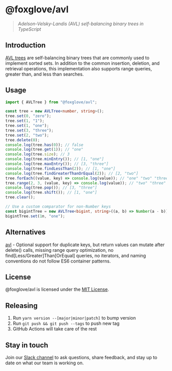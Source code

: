 # @foxglove/avl

> _Adelson-Velsky-Landis (AVL) self-balancing binary trees in TypeScript_

## Introduction

[AVL trees](https://en.wikipedia.org/wiki/AVL_tree) are self-balancing binary trees that are commonly used to implement sorted sets. In addition to the common insertion, deletion, and retrieval operations, this implementation also supports range queries, greater than, and less than searches.

## Usage

```Typescript
import { AVLTree } from "@foxglove/avl";

const tree = new AVLTree<number, string>();
tree.set(0, "zero");
tree.set(1, "1");
tree.set(1, "one");
tree.set(3, "three");
tree.set(2, "two");
tree.delete(0);
console.log(tree.has(0)); // false
console.log(tree.get(1)); // "one"
console.log(tree.size); // 3
console.log(tree.minEntry()); // [1, "one"]
console.log(tree.maxEntry()); // [3, "three"]
console.log(tree.findLessThan(2)); // [1, "one"]
console.log(tree.findGreaterThanOrEqual(2)); // [2, "two"]
tree.forEach((value, key) => console.log(value)); // "one" "two" "three"
tree.range(2, 3, (value, key) => console.log(value)); // "two" "three"
console.log(tree.pop()); // [3, "three"]
console.log(tree.shift()); // [1, "one"]
tree.clear();

// Use a custom comparator for non-Number keys
const bigintTree = new AVLTree<bigint, string>((a, b) => Number(a - b));
bigintTree.set(1n, "one");
```

## Alternatives

[avl](https://github.com/w8r/avl) - Optional support for duplicate keys, but return values can mutate after delete() calls, missing range query optimization, no find\[Less/Greater\]Than\[OrEqual\] queries, no iterators, and naming conventions do not follow ES6 container patterns.

## License

@foxglove/avl is licensed under the [MIT License](https://opensource.org/licenses/MIT).

## Releasing

1. Run `yarn version --[major|minor|patch]` to bump version
2. Run `git push && git push --tags` to push new tag
3. GitHub Actions will take care of the rest

## Stay in touch

Join our [Slack channel](https://foxglove.dev/join-slack) to ask questions, share feedback, and stay up to date on what our team is working on.
